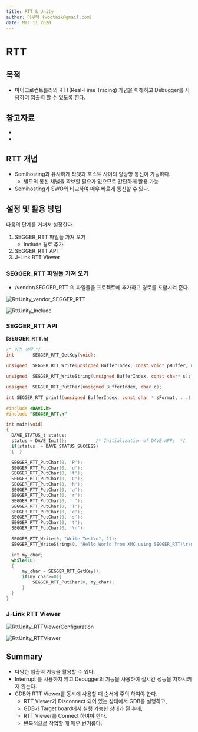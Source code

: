 ```yaml
---
title: RTT & Unity 
author: 이우택 (wootaik@gmail.com)  
date: Mar 11 2020  
---
```


# RTT

## 목적

* 마이크로컨트롤러의 RTT(Real-Time Tracing) 개념을 이해하고 Debugger를 사용하여 입출력 할 수 있도록 힌다.

## 참고자료

* [RTT Viewer - SEGGER Wiki]: https://www.segger.com/products/debug-probes/j-link/tools/rtt-viewer/
  
* [Using Segger Real Time Terminal (RTT) with Eclipse - MCU on Eclipse]: https://mcuoneclipse.com/2015/07/07/using-segger-real-time-terminal-rtt-with-eclipse/

      


## RTT 개념

* Semihosting과 유사하게 타겟과 호스트 사이의 양방향 통신이 가능하다.
    * 별도의 통신 채널을 확보할 필요가 없으므로 간단하게 활용 가능
* Semihosting과 SWO와 비교하여 매우 빠르게 통신할 수 있다.



## 설정 및 활용 방법

다음의 단계를 거쳐서 설정한다.

1. SEGGER_RTT 파일들 가져 오기
    * include 경로 추가
2. SEGGER_RTT API
3. J-Link RTT Viewer

### SEGGER_RTT 파일들 가져 오기

* /vendor/SEGGER_RTT 의 파일들을 프로젝트에 추가하고 경로를 포함시켜 준다.

![RttUnity_vendor_SEGGER_RTT](D:\GitRepo\XmcTutorial\docs\images\RttUnity_vendor_SEGGER_RTT.png)



![RttUnity_Include](D:\GitRepo\XmcTutorial\docs\images\RttUnity_Include.png)



### SEGGER_RTT API

**[SEGGER_RTT.h]**

```c
/* 이전 생략 */
int       SEGGER_RTT_GetKey(void);

unsigned  SEGGER_RTT_Write(unsigned BufferIndex, const void* pBuffer, unsigned NumBytes);

unsigned  SEGGER_RTT_WriteString(unsigned BufferIndex, const char* s);

unsigned  SEGGER_RTT_PutChar(unsigned BufferIndex, char c);

int SEGGER_RTT_printf(unsigned BufferIndex, const char * sFormat, ...);

```



```c
#include <DAVE.h>
#include "SEGGER_RTT.h"

int main(void)
{
  DAVE_STATUS_t status;
  status = DAVE_Init();           /* Initialization of DAVE APPs  */
  if(status != DAVE_STATUS_SUCCESS)
  {  }

  SEGGER_RTT_PutChar(0, 'P');
  SEGGER_RTT_PutChar(0, 'u');
  SEGGER_RTT_PutChar(0, 't');
  SEGGER_RTT_PutChar(0, 'C');
  SEGGER_RTT_PutChar(0, 'h');
  SEGGER_RTT_PutChar(0, 'a');
  SEGGER_RTT_PutChar(0, 'r');
  SEGGER_RTT_PutChar(0, ' ');
  SEGGER_RTT_PutChar(0, 'T');
  SEGGER_RTT_PutChar(0, 'e');
  SEGGER_RTT_PutChar(0, 's');
  SEGGER_RTT_PutChar(0, 't');
  SEGGER_RTT_PutChar(0, '\n');

  SEGGER_RTT_Write(0, "Write Test\n", 11);
  SEGGER_RTT_WriteString(0, "Hello World from XMC using SEGGER_RTT!\r\n");

  int my_char;
  while(1U)
  {
	  my_char = SEGGER_RTT_GetKey();
	  if(my_char>=0){
		  SEGGER_RTT_PutChar(0, my_char);
	  }
  }
}

```



### J-Link RTT Viewer

![RttUnity_RTTViewerConfiguration](D:\GitRepo\XmcTutorial\docs\images\RttUnity_RTTViewerConfiguration.png)



![RttUnity_RTTViewer](D:\GitRepo\XmcTutorial\docs\images\RttUnity_RTTViewer.png)



## Summary

* 다양한 입출력 기능을 활용할 수 있다.
* Interrupt 를 사용하지 않고 Debugger의 기능을 사용하여 실시간 성능을 저하시키지 않는다.
* GDB와 RTT Viewer를 동시에 사용할 때 순서에 주의 하여야 한다.
    * RTT Viewer가 Disconnect 되어 있는 상태에서 GDB를 실행하고,
    * GDB가 Target board에서 실행 가능한 상태가 된 후에,
    * RTT Viewer를 Connect 하여야 한다.
    * 반복적으로 작업할 때 매우 번거롭다.

